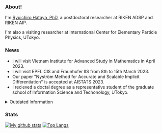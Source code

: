 ### About!

I'm [Ryuichiro Hataya, PhD](https://mosko.tokyo), a postdoctoral researcher at RIKEN ADSP and RIKEN AIP.

I'm also a visiting researcher at International Center for Elementary Particle Physics, UTokyo.

### News

* I will visit Vietnam Institute for Advanced Study in Mathematics in April 2023.
* I will visit EPFL CIS and Fraunhofer IIS from 8th to 15th March 2023.
* Our paper "Nyström Method for Accurate and Scalable Implicit Differentiation" is accepted at AISTATS 2023.
* I recieved a doctal degree as a representative student of the graduate school of Information Science and Techonology, UTokyo.

<details>
  <summary>Outdated Information</summary>
  
* I visted at IIT @ Genova on July 2022.
* I successfully defended my PhD thesis!
* Our paper "DJMix: Unsupervised Task-agnostic Image Augmentation for Improving Robustness of Convolutional Neural Networks" is accepted at IJCNN 2022.
* I am prmoted to Excellent Research Assistant @ UTokyo.
* Our paper "Meta Approach to Data Augmentation Optimization" is acceted to WACV 2022.
  
</details>

### Stats

[![My github stats](https://github-readme-stats.vercel.app/api?username=moskomule&count_private=true)](https://github.com/anuraghazra/github-readme-stats) [![Top Langs](https://github-readme-stats.vercel.app/api/top-langs/?username=moskomule&hide=javascript,html,css,jupyter%20notebook)](https://github.com/anuraghazra/github-readme-stats)
